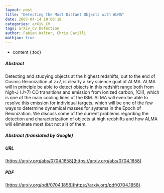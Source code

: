 ```yaml
---
layout: post
title: "Detecting the Most Distant Objects with ALMA"
date: 2007-04-14 10:00:18
categories: arXiv_CV
tags: arXiv_CV Detection
author: Fabian Walter, Chris Carilli
mathjax: true
---
```


* content
{:toc}

##### Abstract
Detecting and studying objects at the highest redshifts, out to the end of Cosmic Reionization at z>7, is clearly a key science goal of ALMA. ALMA will in principle be able to detect objects in this redshift range both from high-J (J>7) CO transitions and emission from ionized carbon, [CII], which is one of the main cooling lines of the ISM. ALMA will even be able to resolve this emission for individual targets, which will be one of the few ways to determine dynamical masses for systems in the Epoch of Reionization. We discuss some of the current problems regarding the detection and characterization of objects at high redshifts and how ALMA will eliminate most (but not all) of them.

##### Abstract (translated by Google)


##### URL
[https://arxiv.org/abs/0704.1858](https://arxiv.org/abs/0704.1858)

##### PDF
[https://arxiv.org/pdf/0704.1858](https://arxiv.org/pdf/0704.1858)

